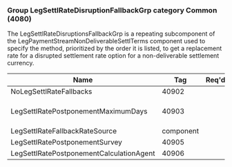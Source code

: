 ### Group LegSettlRateDisruptionFallbackGrp category Common (4080)

The LegSettlRateDisruptionsFallbackGrp is a repeating subcomponent of the LegPaymentStreamNonDeliverableSettlTerms component used to specify the method, prioritized by the order it is listed, to get a replacement rate for a disrupted settlement rate option for a non-deliverable settlement currency.

| Name                                     | Tag       | Req'd | Documentation                                   |
|------------------------------------------|-----------|----------|-------------------------------------------------|
| NoLegSettlRateFallbacks                  | 40902     |       |                                                 |
| LegSettlRatePostponementMaximumDays      | 40903     |       | Required if NoLegSettlRateFallbacks(40902) > 0. |
| LegSettlRateFallbackRateSource           | component |       |                                                 |
| LegSettlRatePostponementSurvey           | 40905     |       |                                                 |
| LegSettlRatePostponementCalculationAgent | 40906     |       |                                                 |

